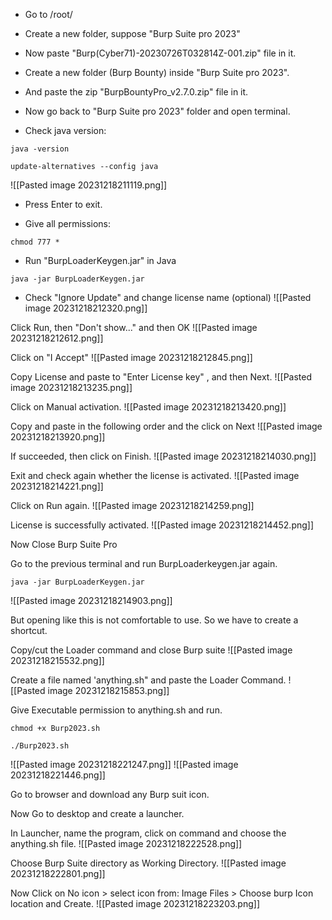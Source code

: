 -  Go to /root/

-  Create a new folder, suppose "Burp Suite pro 2023"

-  Now paste "Burp(Cyber71)-20230726T032814Z-001.zip" file in it.

-  Create a new folder (Burp Bounty) inside "Burp Suite pro 2023".

-  And paste the zip "BurpBountyPro_v2.7.0.zip" file in it.

- Now go back to "Burp Suite pro 2023" folder and open terminal.

- Check java version:
```
java -version
```

```
update-alternatives --config java
```

![[Pasted image 20231218211119.png]]

-  Press Enter  to exit.

- Give all permissions:
```
chmod 777 *
```

- Run "BurpLoaderKeygen.jar" in Java
```
java -jar BurpLoaderKeygen.jar 
```

-  Check "Ignore Update" and change license name (optional)
![[Pasted image 20231218212320.png]]

Click Run, then "Don't show..." and then OK
![[Pasted image 20231218212612.png]]

Click on "I Accept"
![[Pasted image 20231218212845.png]]

Copy License and paste to "Enter License key" , and then Next.
![[Pasted image 20231218213235.png]]

Click on Manual activation.
![[Pasted image 20231218213420.png]]

Copy and paste in the following order and the click on Next
![[Pasted image 20231218213920.png]]

If succeeded, then click on Finish.
![[Pasted image 20231218214030.png]]

Exit and check again whether the license is activated.
![[Pasted image 20231218214221.png]]

Click on Run again.
![[Pasted image 20231218214259.png]]

License is successfully activated.
![[Pasted image 20231218214452.png]]

Now Close Burp Suite Pro

Go to the previous terminal and run BurpLoaderkeygen.jar again.
```
java -jar BurpLoaderKeygen.jar
```
![[Pasted image 20231218214903.png]]

But opening like this is not comfortable to use. So we have to create a shortcut.

Copy/cut the Loader command and close Burp suite
![[Pasted image 20231218215532.png]]

Create a file named 'anything.sh" and paste the Loader Command.
![[Pasted image 20231218215853.png]]

Give Executable permission to anything.sh and run.
```
chmod +x Burp2023.sh
```

```
./Burp2023.sh
```
![[Pasted image 20231218221247.png]]
![[Pasted image 20231218221446.png]]

Go to browser and download any Burp suit icon.

Now Go to desktop and create a launcher.

In Launcher, name the program, click on command and choose the anything.sh file.
![[Pasted image 20231218222528.png]]

Choose Burp Suite directory as Working Directory.
![[Pasted image 20231218222801.png]]

 Now Click on No icon > select icon from: Image Files > Choose burp Icon location and Create.
 ![[Pasted image 20231218223203.png]]
